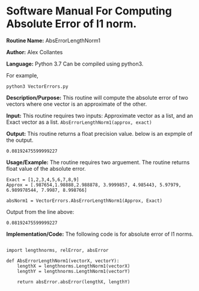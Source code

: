 # Software Manual For Computing Absolute Error of l1 norm.

**Routine Name:** AbsErrorLengthNorm1
 
**Author:** Alex Collantes
 
**Language:** Python 3.7 Can be compiled using python3.

For example,

`python3 VectorErrors.py`

**Description/Purpose:** This routine will compute the absolute error of two vectors where one vector is an approximate of the other.

**Input:** This routine requires two inputs: Approximate vector as a list, and an Exact vector as a list.
`AbsErrorLengthNorm1(approx, exact)`

**Output:** This routine returns a float precision value. below is an expmple of the output.
```
0.08192475599999227
```

**Usage/Example:** The routine requires two arguement. The routine returns float value of the absolute error.
```
Exact = [1,2,3,4,5,6,7,8,9]
Approx = [.987654,1.98888,2.988878, 3.9999857, 4.985443, 5.97979, 6.989978544, 7.9987, 8.998766]

absNorm1 = VectorErrors.AbsErrorLengthNorm1(Approx, Exact)
 ```
Output from the line above:

`0.08192475599999227`

**Implementation/Code:** The following code is for absolute error of l1 norms.

```#!/usr/bin/env python3

import lengthnorms, relError, absError

def AbsErrorLengthNorm1(vectorX, vectorY):
    lengthX = lengthnorms.LengthNorm1(vectorX)
    lengthY = lengthnorms.LengthNorm1(vectorY)

    return absError.absError(lengthX, lengthY)
```
